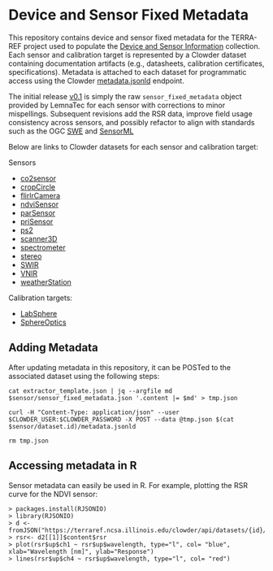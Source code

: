 # Device and Sensor Fixed Metadata

This repository contains device and sensor fixed metadata for the TERRA-REF project used to populate the [Device and Sensor Information](https://terraref.ncsa.illinois.edu/clowder/collection/58035fa34f0c4a438cbb53dc) collection. Each sensor and calibration target is represented by a Clowder dataset containing documentation artifacts (e.g., datasheets, calibration certificates, specifications).  Metadata is attached to each dataset for programmatic access using the Clowder [metadata.jsonld](https://terraref.ncsa.illinois.edu/clowder/assets/docs/api/index.html#!/datasets/addMetadataJsonLD) endpoint.

The initial release [v0.1](https://github.com/terraref/sensor-metadata/releases/tag/v0.1) is simply the raw ```sensor_fixed_metadata``` object provided by LemnaTec for each sensor with corrections to minor mispellings. Subsequent revisions add the RSR data, improve field usage consistency across sensors, and possibly refactor to align with standards such as the OGC [SWE](http://www.opengeospatial.org/ogc/markets-technologies/swe) and [SensorML](http://www.sensorml.com/)

Below are links to Clowder datasets for each sensor and calibration target:

Sensors
* [co2sensor](https://terraref.ncsa.illinois.edu/clowder/datasets/581787d94f0ce77b6655b819)
* [cropCircle](https://terraref.ncsa.illinois.edu/clowder/datasets/580361164f0c4a438cbb546c)
* [flirlrCamera](https://terraref.ncsa.illinois.edu/clowder/datasets/5817877a4f0ce77b6655b320)
* [ndviSensor](https://terraref.ncsa.illinois.edu/clowder/datasets/581787524f0ce77b6655b2c7)
* [parSensor](https://terraref.ncsa.illinois.edu/clowder/datasets/581788344f0ce77b6655bf23)
* [priSensor](https://terraref.ncsa.illinois.edu/clowder/datasets/581789524f0ce77b6655ccf9)
* [ps2](https://terraref.ncsa.illinois.edu/clowder/datasets/581789834f0ce77b6655cee4)
* [scanner3D](https://terraref.ncsa.illinois.edu/clowder/datasets/581789af4f0ce77b6655d094)
* [spectrometer](https://terraref.ncsa.illinois.edu/clowder/datasets/581789ca4f0ce77b6655d0f5)
* [stereo](https://terraref.ncsa.illinois.edu/clowder/datasets/5817873d4f0ce77b6655b269)
* [SWIR](https://terraref.ncsa.illinois.edu/clowder/datasets/5817870c4f0ce77b6655aecd)
* [VNIR](https://terraref.ncsa.illinois.edu/clowder/datasets/581787264f0ce77b6655b125)
* [weatherStation](https://terraref.ncsa.illinois.edu/clowder/datasets/58178a744f0ce77b6655d38a)

Calibration targets:
* [LabSphere](https://terraref.ncsa.illinois.edu/clowder/api/datasets/5817c7c84f0c63f2a8ca5e6c)
* [SphereOptics](https://terraref.ncsa.illinois.edu/clowder/api/datasets/5818bb544f0c63f2a8d20963)

## Adding Metadata
After updating metadata in this repository, it can be POSTed to the associated dataset using the following steps:
```
cat extractor_template.json | jq --argfile md $sensor/sensor_fixed_metadata.json '.content |= $md' > tmp.json

curl -H "Content-Type: application/json" --user $CLOWDER_USER:$CLOWDER_PASSWORD -X POST --data @tmp.json $(cat $sensor/dataset.id)/metadata.jsonld

rm tmp.json
```

## Accessing metadata in R

Sensor metadata can easily be used in R. For example, plotting the RSR curve for the NDVI sensor:

```
> packages.install(RJSONIO)
> library(RJSONIO)
> d <- fromJSON("https://terraref.ncsa.illinois.edu/clowder/api/datasets/{id}/metadata.jsonld)
> rsr<- d2[[1]]$content$rsr 
> plot(rsr$up$ch1 ~ rsr$up$wavelength, type="l", col= "blue", xlab="Wavelength [nm]", ylab="Response")
> lines(rsr$up$ch4 ~ rsr$up$wavelength, type="l", col= "red")
```
